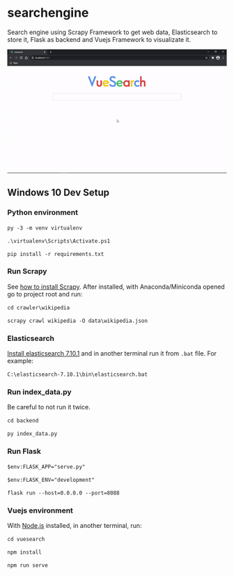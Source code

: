 # searchengine
Search engine using Scrapy Framework to get web data, Elasticsearch to store it, Flask as backend and Vuejs Framework to visualizate it.

<p align="center">
  <img src="vuesearch.gif" alt="animated" />
</p>

## Windows 10 Dev Setup

### Python environment
```
py -3 -m venv virtualenv
```
```
.\virtualenv\Scripts\Activate.ps1
```
```
pip install -r requirements.txt
```

### Run Scrapy
See [how to install Scrapy](https://docs.scrapy.org/en/latest/intro/install.html). After installed, with Anaconda/Miniconda opened go to project root and run:
```
cd crawler\wikipedia
```
```
scrapy crawl wikipedia -O data\wikipedia.json
```

### Elasticsearch
[Install elasticsearch 7.10.1](https://www.elastic.co/guide/en/elasticsearch/reference/7.10/install-elasticsearch.html) and in another terminal run it from `.bat` file. For example:
```
C:\elasticsearch-7.10.1\bin\elasticsearch.bat
```

### Run index_data.py
Be careful to not run it twice.
```
cd backend
```
```
py index_data.py
```

### Run Flask
```
$env:FLASK_APP="serve.py"
```
```
$env:FLASK_ENV="development"
```
```
flask run --host=0.0.0.0 --port=8088
```

### Vuejs environment
With [Node.js](https://nodejs.org/) installed, in another terminal, run: 
```
cd vuesearch
```
```
npm install
```
```
npm run serve
```